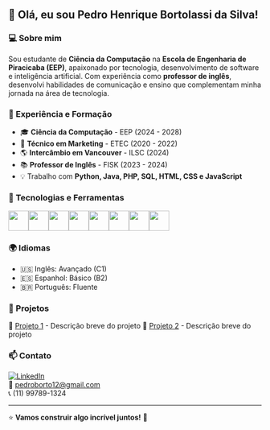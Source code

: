 ## 👋 Olá, eu sou Pedro Henrique Bortolassi da Silva!

### 💻 Sobre mim
Sou estudante de **Ciência da Computação** na **Escola de Engenharia de Piracicaba (EEP)**, apaixonado por tecnologia, desenvolvimento de software e inteligência artificial. Com experiência como **professor de inglês**, desenvolvi habilidades de comunicação e ensino que complementam minha jornada na área de tecnologia.

### 🚀 Experiência e Formação
- 🎓 **Ciência da Computação** - EEP (2024 - 2028)
- 🏫 **Técnico em Marketing** - ETEC (2020 - 2022)
- 🌎 **Intercâmbio em Vancouver** - ILSC (2024)
- 📚 **Professor de Inglês** - FISK (2023 - 2024)
- 💡 Trabalho com **Python, Java, PHP, SQL, HTML, CSS e JavaScript**

### 🔧 Tecnologias e Ferramentas
<div style="display: flex; flex-wrap: wrap;">
  <img src="https://cdn.jsdelivr.net/gh/devicons/devicon/icons/python/python-original.svg" width="40" height="40"/>
  <img src="https://cdn.jsdelivr.net/gh/devicons/devicon/icons/java/java-original.svg" width="40" height="40"/>
  <img src="https://cdn.jsdelivr.net/gh/devicons/devicon/icons/php/php-original.svg" width="40" height="40"/>
  <img src="https://cdn.jsdelivr.net/gh/devicons/devicon/icons/mysql/mysql-original.svg" width="40" height="40"/>
  <img src="https://cdn.jsdelivr.net/gh/devicons/devicon/icons/html5/html5-original.svg" width="40" height="40"/>
  <img src="https://cdn.jsdelivr.net/gh/devicons/devicon/icons/css3/css3-original.svg" width="40" height="40"/>
  <img src="https://cdn.jsdelivr.net/gh/devicons/devicon/icons/javascript/javascript-original.svg" width="40" height="40"/>
  <img src="https://cdn.jsdelivr.net/gh/devicons/devicon/icons/git/git-original.svg" width="40" height="40"/>
</div>

### 🌍 Idiomas
- 🇺🇸 Inglês: Avançado (C1)
- 🇪🇸 Espanhol: Básico (B2)
- 🇧🇷 Português: Fluente

### 📂 Projetos
🔹 [Projeto 1](#) - Descrição breve do projeto
🔹 [Projeto 2](#) - Descrição breve do projeto


### 📫 Contato
[![LinkedIn](https://img.shields.io/badge/LinkedIn-Pedro_Bortolassi-blue?style=flat&logo=linkedin)](https://www.linkedin.com/in/pedro-bortolassi-691849327/)  
📧 [pedroborto12@gmail.com](mailto:pedroborto12@gmail.com)  
📞 (11) 99789-1324

---
⭐ **Vamos construir algo incrível juntos!** 🚀
